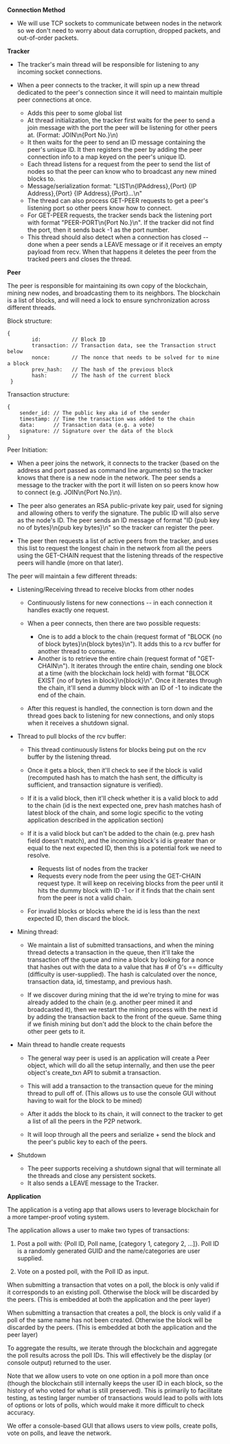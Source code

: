 
**Connection Method**

* We will use TCP sockets to communicate between nodes in the network so we don't need to worry about data corruption, dropped packets, and out-of-order packets.

**Tracker**

* The tracker's main thread will be responsible for listening to any incoming socket connections.

* When a peer connects to the tracker, it will spin up a new thread dedicated to the peer's connection since it will need to maintain multiple peer connections at once.
    * Adds this peer to some global list
    * At thread initialization, the tracker first waits for the peer to send a join message with the port the peer will be listening for other peers at. (Format: JOIN\n{Port No.}\n)
    * It then waits for the peer to send an ID message containing the peer's unique ID. It then registers the peer by adding the peer connection info to a map keyed on the peer's unique ID.
    * Each thread listens for a request from the peer to send the list of nodes so that the peer can know who to broadcast any new mined blocks to.
    * Message/serialization format: "LIST\n{IPAddress},{Port} {IP Address},{Port} {IP Address},{Port}...\n"
    * The thread can also process GET-PEER requests to get a peer's listening port so other peers know how to connect.
    * For GET-PEER requests, the tracker sends back the listening port with format "PEER-PORT\n{Port No.}\n". If the tracker did not find the port, then it
    sends back -1 as the port number.
    * This thread should also detect when a connection has closed -- done when a peer sends a LEAVE message or if it receives an empty payload from recv. When that happens it deletes the peer from the tracked peers and closes the thread.

**Peer**

The peer is responsible for maintaining its own copy of the blockchain, mining new nodes, and broadcasting them to its neighbors. The blockchain is a list of blocks, and will need a lock to ensure synchronization across different threads.

Block structure:

    {
            id:          // Block ID
            transaction: // Transaction data, see the Transaction struct below
            nonce:       // The nonce that needs to be solved for to mine a block
            prev_hash:   // The hash of the previous block
            hash:        // The hash of the current block    
     }

Transaction structure:

    {
        sender_id: // The public key aka id of the sender
        timestamp: // Time the transaction was added to the chain
        data:      // Transaction data (e.g. a vote)
        signature: // Signature over the data of the block
    }

Peer Initiation:
* When a peer joins the network, it connects to the tracker (based on the address and port passed as command line arguments) so the tracker knows that there is a new node in the network. The peer sends a message to the tracker with the port it will listen on so peers know how to connect (e.g. JOIN\n{Port No.}\n).

* The peer also generates an RSA public-private key pair, used for signing and allowing others to verify the signature. The public ID will also serve as the node's ID. The peer sends an ID message of format "ID {pub key no of bytes}\n{pub key bytes}\n" so the tracker can register the peer.

* The peer then requests a list of active peers from the tracker, and uses this list to request the longest chain in the network from all the peers using the GET-CHAIN request that the listening threads of the respective peers will handle (more on that later).

The peer will maintain a few different threads:

* Listening/Receiving thread to receive blocks from other nodes
    * Continuously listens for new connections -- in each connection it handles exactly one request.

    * When a peer connects, then there are two possible requests:
        * One is to add a block to the chain (request format of "BLOCK {no of block bytes}\n{block bytes}\n"). It adds this to a rcv buffer for another thread to consume.
        * Another is to retrieve the entire chain (request format of "GET-CHAIN\n"). It iterates through the entire chain, sending one block at a time (with the blockchain lock held) with format "BLOCK EXIST {no of bytes in block}\n{block}\n". Once it iterates through the chain, it'll send a dummy block with an ID of -1 to indicate the end of the chain.

    * After this request is handled, the connection is torn down and the thread goes back to listening for new connections, and only stops when it receives a shutdown signal.

* Thread to pull blocks of the rcv buffer:
    * This thread continuously listens for blocks being put on the rcv buffer by the listening thread.

    * Once it gets a block, then it'll check to see if the block is valid (recomputed hash has to match the hash sent, the difficulty is sufficient, and transaction signature is verified).

    * If it is a valid block, then it'll check whether it is a valid block to add to the chain (id is the next expected one, prev hash matches hash of latest block of the chain, and some logic specific to the voting application described in the application section)

    * If it is a valid block but can't be added to the chain (e.g. prev hash field doesn't match), and the incoming block's id is greater than or equal to the next expected ID, then this is a potential fork we need to resolve.
        * Requests list of nodes from the tracker
        * Requests every node from the peer using the GET-CHAIN request type. It will keep on receiving blocks from the peer until it hits the dummy block with ID -1 or if it finds that the chain sent from the peer is not a valid chain.

    * For invalid blocks or blocks where the id is less than the next expected ID, then discard the block.

* Mining thread:
    * We maintain a list of submitted transactions, and when the mining thread detects a transaction in the queue, then it'll take the transaction off the queue and mine a block by looking for a nonce that hashes out with the data to a value that has # of 0's == difficulty (difficulty is user-supplied). The hash is calculated over the nonce, transaction data, id, timestamp, and previous hash.

    * If we discover during mining that the id we're trying to mine for was already added to the chain (e.g. another peer mined it and broadcasted it), then we restart the mining process with the next id by adding the transaction back to the front of the queue. Same thing if we finish mining but don't add the block to the chain before the other peer gets to it.

* Main thread to handle create requests
    * The general way peer is used is an application will create a Peer object, which will do all the setup internally, and then use the peer object's create_txn API to submit a transaction.

    * This will add a transaction to the transaction queue for the mining thread to pull off of. (This allows us to use the console GUI without having to wait for the block to be mined)

    * After it adds the block to its chain, it will connect to the tracker to get a list of all the peers in the P2P network.

    * It will loop through all the peers and serialize + send the block and the peer's public key to each of the peers.

* Shutdown
    * The peer supports receiving a shutdown signal that will terminate all the threads and close any persistent sockets.
    * It also sends a LEAVE message to the Tracker.

**Application**

The application is a voting app that allows users to leverage blockchain for a more tamper-proof voting system.

The application allows a user to make two types of transactions:

1) Post a poll with: {Poll ID, Poll name, [category 1, category 2, ...]}. Poll ID is a randomly generated GUID and the name/categories are user supplied.

2) Vote on a posted poll, with the Poll ID as input.

When submitting a transaction that votes on a poll, the block is only valid if it corresponds to an existing poll. Otherwise the block will be discarded by the peers. (This is embedded at both the application and the peer layer)

When submitting a transaction that creates a poll, the block is only valid if a poll of the same name has not been created. Otherwise the block will be discarded by the peers. (This is embedded at both the application and the peer layer)

To aggregate the results, we iterate through the blockchain and aggregate the poll results across the poll IDs. This will effectively be the display (or console output) returned to the user.

Note that we allow users to vote on one option in a poll more than once (though the blockchain still internally keeps the user ID in each block, so the history of who voted for what is still preserved). This is primarily to facilitate testing, as testing larger number of transactions would lead to polls with lots of options or lots of polls, which would make it more difficult to check accuracy.

We offer a console-based GUI that allows users to view polls, create polls, vote on polls, and leave the network.